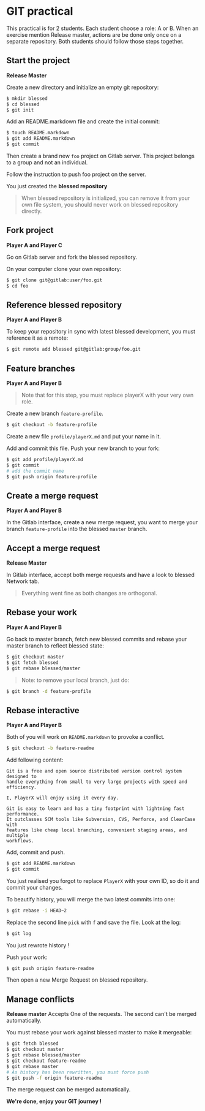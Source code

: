 GIT practical
=============

This practical is for 2 students. Each student choose a role: A or B.
When an exercise mention Release master, actions are be done only once on a
separate repository. Both students should follow those steps together.

## Start the project

**Release Master**

Create a new directory and initialize an empty git repository:

``` sh
$ mkdir blessed
$ cd blessed
$ git init
```

Add an README.markdown file and create the initial commit:

``` sh
$ touch README.markdown
$ git add README.markdown
$ git commit
```

Then create a brand new `foo` project on Gitlab server. This project belongs to
a group and not an individual.

Follow the instruction to push foo project on the server.

You just created the **blessed repository**

> When blessed repository is initialized, you can remove it from your own
> file system, you should never work on blessed repository directly.

## Fork project

**Player A and Player C**

Go on Gitlab server and fork the blessed repository.

On your computer clone your own repository:

``` sh
$ git clone git@gitlab:user/foo.git
$ cd foo
```

## Reference blessed repository

**Player A and Player B**

To keep your repository in sync with latest blessed development, you must
reference it as a remote:

``` sh
$ git remote add blessed git@gitlab:group/foo.git
```

## Feature branches

**Player A and Player B**

> Note that for this step, you must replace playerX with your very own role.

Create a new branch `feature-profile`.

``` sh
$ git checkout -b feature-profile
```

Create a new file `profile/playerX.md` and put your name in it.

Add and commit this file. Push your new branch to your fork:

``` sh
$ git add profile/playerX.md
$ git commit
# add the commit name
$ git push origin feature-profile
```

## Create a merge request

**Player A and Player B**

In the Gitlab interface, create a new merge request, you want to merge your
branch `feature-profile` into the blessed `master` branch.

## Accept a merge request

**Release Master**

In Gitlab interface, accept both merge requests and have a look to blessed
Network tab.

> Everything went fine as both changes are orthogonal.

## Rebase your work

**Player A and Player B**

Go back to master branch, fetch new blessed commits and rebase your master
branch to reflect blessed state:

``` sh
$ git checkout master
$ git fetch blessed
$ git rebase blessed/master
```

> Note: to remove your local branch, just do:

``` sh
$ git branch -d feature-profile
```

## Rebase interactive

**Player A and Player B**

Both of you will work on `README.markdown` to provoke a conflict.

``` sh
$ git checkout -b feature-readme
```

Add following content:

```
Git is a free and open source distributed version control system designed to
handle everything from small to very large projects with speed and efficiency.

I, PlayerX will enjoy using it every day.

Git is easy to learn and has a tiny footprint with lightning fast performance.
It outclasses SCM tools like Subversion, CVS, Perforce, and ClearCase with
features like cheap local branching, convenient staging areas, and multiple
workflows.
```

Add, commit and push.

``` sh
$ git add README.markdown
$ git commit
```

You just realised you forgot to replace `PlayerX` with your own ID, so do it and
commit your changes.

To beautify history, you will merge the two latest commits into one:

``` sh
$ git rebase -i HEAD~2
```

Replace the second line `pick` with `f` and save the file.
Look at the log:

``` sh
$ git log
```

You just rewrote history !

Push your work:

``` sh
$ git push origin feature-readme
```

Then open a new Merge Request on blessed repository.

## Manage conflicts

**Release master** Accepts One of the requests. The second can't be merged
automatically.

You must rebase your work against blessed master to make it mergeable:

``` sh
$ git fetch blessed
$ git checkout master
$ git rebase blessed/master
$ git checkout feature-readme
$ git rebase master
# As history has been rewritten, you must force push
$ git push -f origin feature-readme
```

The merge request can be merged automatically.


**We're done, enjoy your GIT journey !**

